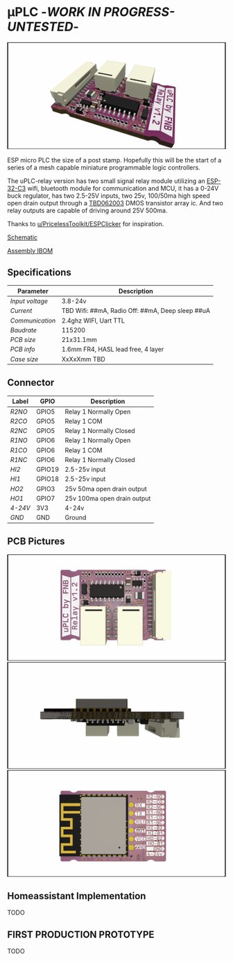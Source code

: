 ﻿# μPLC -_WORK IN PROGRESS-UNTESTED_-
![Front](./PICTURES/TOP.PNG)

ESP micro PLC the size of a post stamp. Hopefully this will be the start of a series of a mesh capable miniature programmable logic controllers.

The uPLC-relay version  has two small signal relay module utilizing an [ESP-32-C3](./DOCUMENTATION/esp-12f_product_specification_en.pdf) wifi, bluetooth module for communication and MCU, it has a 0-24V buck regulator, has two 2.5-25V inputs, two 25v, 100/50ma high speed open drain output through a [TBD062003](./DOCUMENTATION/2304140030_TOSHIBA-TBD62003AFWG_C114084.pdf) DMOS transistor array ic. And two relay outputs are capable of driving around 25V 500ma. 

Thanks to [u/PricelessToolkit/ESPClicker](https://github.com/PricelessToolkit/ESPClicker) for inspiration.

[Schematic](./DOCUMENTATION/_schematic.pdf)


[Assembly IBOM](https://htmlpreview.github.io/?https://raw.githubusercontent.com/fredriknk/uplc/main/DOCUMENTATION/ibom.html)

## Specifications
| **Parameter**   | **Description**                                                     |
|-----------------|---------------------------------------------------------------------|
| _Input voltage_ | 3.8-24v                               |
| _Current_       | TBD Wifi: ##mA, Radio Off: ##mA, Deep sleep ##uA |  
| _Communication_ | 2.4ghz WIFI, Uart TTL                            |
| _Baudrate_      | 115200                                                              |
| _PCB size_      | 21x31.1mm                                                             |
| _PCB info_      | 1.6mm FR4, HASL lead free, 4 layer               |
| _Case size_     | XxXxXmm TBD                                                         |

## Connector

| **Label**   | **GPIO**|**Description**       |
|------------|-----|-------------------------|
|_R2NO_ | GPIO5 | Relay 1 Normally Open |
|_R2CO_ | GPIO5  | Relay 1 COM |
|_R2NC_ | GPIO5 | Relay 1 Normally Closed |
|_R1NO_ | GPIO6 | Relay 1 Normally Open |
|_R1CO_ | GPIO6  | Relay 1 COM |
|_R1NC_ | GPIO6 | Relay 1 Normally Closed |
|_HI2_ | GPIO19 | 2.5-25v input |
|_HI1_ | GPIO18 | 2.5-25v input |
|_HO2_ | GPIO3 | 25v 50ma open drain output |
|_HO1_ | GPIO7 | 25v 100ma open drain output |
|_4-24V_ | 3V3 |4-24v |
|_GND_ | GND |  Ground  |

## PCB Pictures
![Front](./PICTURES/OTOP.PNG)
![Side](./PICTURES/OLEFT.png)
![Back](./PICTURES/OBOT.PNG)

## Homeassistant Implementation
TODO

## FIRST PRODUCTION PROTOTYPE
TODO
